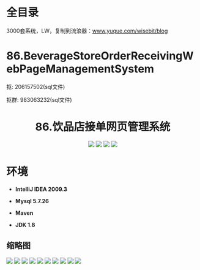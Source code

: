 # 全目录

3000套系统，LW，复制到流浪器：www.yuque.com/wisebit/blog
# 86.BeverageStoreOrderReceivingWebPageManagementSystem

<p>抠: 206157502(sql文件)</p>
<p>抠群: 983063232(sql文件)</p>

<p><h1 align="center">86.饮品店接单网页管理系统</h1></p>

<p align="center">
	<img src="https://img.shields.io/badge/jdk-1.8-orange.svg"/>
    <img src="https://img.shields.io/badge/spring-5.x-lightgrey.svg"/>
    <img src="https://img.shields.io/badge/springmvc-3.x-blue.svg"/>
    <img src="https://img.shields.io/badge/mybatis-3.x-blue.svg"/>
</p>


# 环境

- <b>IntelliJ IDEA 2009.3</b>

- <b>Mysql 5.7.26</b>

- <b>Maven</b>

- <b>JDK 1.8</b>


## 缩略图

![](https://bitwise.oss-cn-heyuan.aliyuncs.com/2024/9/10/75eb0b29-de00-4ff0-9978-ee4132750392.png)
![](https://bitwise.oss-cn-heyuan.aliyuncs.com/2024/9/10/f0240fc0-eb17-44f5-ad61-e59d068b796e.png)
![](https://bitwise.oss-cn-heyuan.aliyuncs.com/2024/9/10/5fb7551e-2529-4ce9-ae6c-1e33405f91fe.png)
![](https://bitwise.oss-cn-heyuan.aliyuncs.com/2024/9/10/5606c04d-0b6b-448a-8f3c-a6752cb6711f.png)
![](https://bitwise.oss-cn-heyuan.aliyuncs.com/2024/9/10/293269a4-15ba-4c80-86c2-1f5b489bc45d.png)
![](https://bitwise.oss-cn-heyuan.aliyuncs.com/2024/9/10/de0fae8d-51c4-4733-9d17-75449ef55d54.png)
![](https://bitwise.oss-cn-heyuan.aliyuncs.com/2024/9/10/e82243c6-9f49-4ca9-b977-ba62b80c71eb.png)
![](https://bitwise.oss-cn-heyuan.aliyuncs.com/2024/9/10/16e7e7a4-a517-4901-ab09-97ed7fc0facb.png)
![](https://bitwise.oss-cn-heyuan.aliyuncs.com/2024/9/10/4e610748-5db9-49f5-8cbc-8d682cb36002.png)
![](https://bitwise.oss-cn-heyuan.aliyuncs.com/2024/9/10/8d4266ff-6c22-42ab-b80f-757a08d685be.png)

